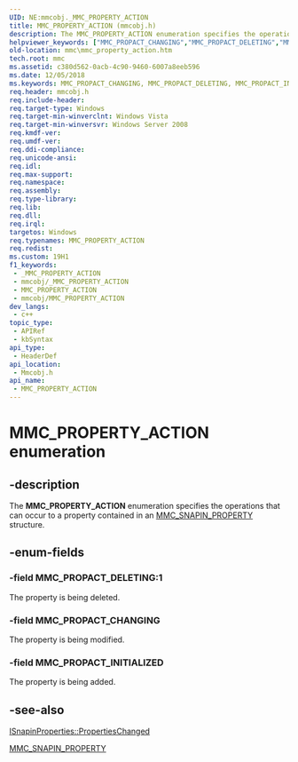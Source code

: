 ```yaml
---
UID: NE:mmcobj._MMC_PROPERTY_ACTION
title: MMC_PROPERTY_ACTION (mmcobj.h)
description: The MMC_PROPERTY_ACTION enumeration specifies the operations that can occur to a property contained in an MMC_SNAPIN_PROPERTY structure.
helpviewer_keywords: ["MMC_PROPACT_CHANGING","MMC_PROPACT_DELETING","MMC_PROPACT_INITIALIZED","MMC_PROPERTY_ACTION","MMC_PROPERTY_ACTION enumeration [MMC]","_slate_mmc_property_action","mmc.mmc_property_action","mmcobj/MMC_PROPACT_CHANGING","mmcobj/MMC_PROPACT_DELETING","mmcobj/MMC_PROPACT_INITIALIZED","mmcobj/MMC_PROPERTY_ACTION"]
old-location: mmc\mmc_property_action.htm
tech.root: mmc
ms.assetid: c380d562-0acb-4c90-9460-6007a8eeb596
ms.date: 12/05/2018
ms.keywords: MMC_PROPACT_CHANGING, MMC_PROPACT_DELETING, MMC_PROPACT_INITIALIZED, MMC_PROPERTY_ACTION, MMC_PROPERTY_ACTION enumeration [MMC], _slate_mmc_property_action, mmc.mmc_property_action, mmcobj/MMC_PROPACT_CHANGING, mmcobj/MMC_PROPACT_DELETING, mmcobj/MMC_PROPACT_INITIALIZED, mmcobj/MMC_PROPERTY_ACTION
req.header: mmcobj.h
req.include-header: 
req.target-type: Windows
req.target-min-winverclnt: Windows Vista
req.target-min-winversvr: Windows Server 2008
req.kmdf-ver: 
req.umdf-ver: 
req.ddi-compliance: 
req.unicode-ansi: 
req.idl: 
req.max-support: 
req.namespace: 
req.assembly: 
req.type-library: 
req.lib: 
req.dll: 
req.irql: 
targetos: Windows
req.typenames: MMC_PROPERTY_ACTION
req.redist: 
ms.custom: 19H1
f1_keywords:
 - _MMC_PROPERTY_ACTION
 - mmcobj/_MMC_PROPERTY_ACTION
 - MMC_PROPERTY_ACTION
 - mmcobj/MMC_PROPERTY_ACTION
dev_langs:
 - c++
topic_type:
 - APIRef
 - kbSyntax
api_type:
 - HeaderDef
api_location:
 - Mmcobj.h
api_name:
 - MMC_PROPERTY_ACTION
---
```


# MMC_PROPERTY_ACTION enumeration


## -description

The 
<b>MMC_PROPERTY_ACTION</b> enumeration specifies the operations that can occur to a property contained in an 
<a href="/windows/desktop/api/mmcobj/ns-mmcobj-mmc_snapin_property">MMC_SNAPIN_PROPERTY</a> structure.

## -enum-fields

### -field MMC_PROPACT_DELETING:1

The property is being deleted.

### -field MMC_PROPACT_CHANGING

The property is being modified.

### -field MMC_PROPACT_INITIALIZED

The property is being added.

## -see-also

<a href="/windows/desktop/api/mmcobj/nf-mmcobj-isnapinproperties-propertieschanged">ISnapinProperties::PropertiesChanged</a>



<a href="/windows/desktop/api/mmcobj/ns-mmcobj-mmc_snapin_property">MMC_SNAPIN_PROPERTY</a>
